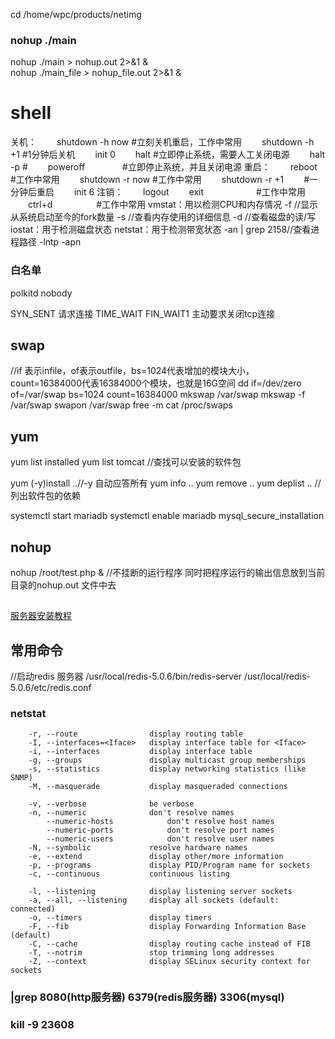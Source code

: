 

cd /home/wpc/products/netimg
### nohup ./main
nohup ./main > nohup.out 2>&1 &  
nohup ./main_file > nohup_file.out 2>&1 &
# shell
关机：
　　shutdown -h now  #立刻关机重启，工作中常用
　　shutdown -h +1    #1分钟后关机
　　init 0
　　halt                        #立即停止系统，需要人工关闭电源
　　halt -p                    #
　　poweroff　　　　  #立即停止系统，并且关闭电源
重启：
　　reboot　　　　　　#工作中常用
　　shutdown -r now      #工作中常用
　　shutdown -r +1　　 #一分钟后重启
　　init 6
注销：
　　logout
　　exit　　　　　　#工作中常用
　　ctrl+d　　　　　#工作中常用
vmstat：用以检测CPU和内存情况 
    -f //显示从系统启动至今的fork数量
    -s //查看内存使用的详细信息
    -d //查看磁盘的读/写
iostat：用于检测磁盘状态 
netstat：用于检测带宽状态
    -an | grep 2158//查看进程路径
    -lntp
    -apn 
### 白名单
polkitd
nobody


                             




SYN_SENT 请求连接
TIME_WAIT
FIN_WAIT1 主动要求关闭tcp连接
## swap
//if 表示infile，of表示outfile，bs=1024代表增加的模块大小，count=16384000代表16384000个模块，也就是16G空间
dd if=/dev/zero of=/var/swap bs=1024 count=16384000
mkswap /var/swap
mkswap -f /var/swap
swapon /var/swap
free -m
cat /proc/swaps

## yum

 yum list installed
 yum list tomcat //查找可以安装的软件包

 yum (-y)install ..//-y 自动应答所有
 yum info ..
 yum remove ..
 yum deplist .. //列出软件包的依赖
 
 systemctl start mariadb
 systemctl enable mariadb
 mysql_secure_installation
 
## nohup
  nohup /root/test.php &   //不挂断的运行程序  同时把程序运行的输出信息放到当前目录的nohup.out 文件中去

## 
 [服务器安装教程](https://blog.csdn.net/qq_39135287/article/details/83474865)
## 常用命令 
//启动redis 服务器
/usr/local/redis-5.0.6/bin/redis-server /usr/local/redis-5.0.6/etc/redis.conf

### netstat
        -r, --route                display routing table
        -I, --interfaces=<Iface>   display interface table for <Iface>
        -i, --interfaces           display interface table
        -g, --groups               display multicast group memberships
        -s, --statistics           display networking statistics (like SNMP)
        -M, --masquerade           display masqueraded connections
 
        -v, --verbose              be verbose
        -n, --numeric              don't resolve names
            --numeric-hosts            don't resolve host names
            --numeric-ports            don't resolve port names
            --numeric-users            don't resolve user names
        -N, --symbolic             resolve hardware names
        -e, --extend               display other/more information
        -p, --programs             display PID/Program name for sockets
        -c, --continuous           continuous listing
 
        -l, --listening            display listening server sockets
        -a, --all, --listening     display all sockets (default: connected)
        -o, --timers               display timers
        -F, --fib                  display Forwarding Information Base (default)
        -C, --cache                display routing cache instead of FIB
        -T, --notrim               stop trimming long addresses
        -Z, --context              display SELinux security context for sockets 

### |grep 8080(http服务器) 6379(redis服务器) 3306(mysql)
### kill -9 23608


